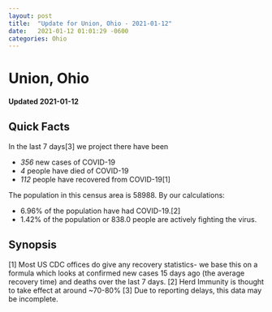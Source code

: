 ```yaml
---
layout: post
title:  "Update for Union, Ohio - 2021-01-12"
date:   2021-01-12 01:01:29 -0600
categories: Ohio
---
```


# Union, Ohio
#### Updated 2021-01-12

## Quick Facts

In the last 7 days[3] we project there have been
- *356* new cases of COVID-19
- *4* people have died of COVID-19
- *112* people have recovered from COVID-19[1]

The population in this census area is 58988. By our calculations:
- 6.96% of the population have had COVID-19.[2]
- 1.42% of the population or 838.0 people are actively fighting the virus.

## Synopsis




[1] Most US CDC offices do give any recovery statistics- we base this on a formula which looks at confirmed new cases
15 days ago (the average recovery time) and deaths over the last 7 days.
[2] Herd Immunity is thought to take effect at around ~70-80%
[3] Due to reporting delays, this data may be incomplete. 
    